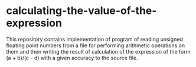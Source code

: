 # calculating-the-value-of-the-expression
This repository contains implementation of program of reading unsigned floating point numbers from a file for performing arithmetic operations on them and then writing the result of calculation of the expression of the form (a + b)/(c - d) with a given accuracy to the source file.
